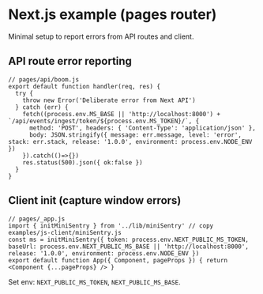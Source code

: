 # Next.js example (pages router)

Minimal setup to report errors from API routes and client.

## API route error reporting

```
// pages/api/boom.js
export default function handler(req, res) {
  try {
    throw new Error('Deliberate error from Next API')
  } catch (err) {
    fetch((process.env.MS_BASE || 'http://localhost:8000') + `/api/events/ingest/token/${process.env.MS_TOKEN}/`, {
      method: 'POST', headers: { 'Content-Type': 'application/json' },
      body: JSON.stringify({ message: err.message, level: 'error', stack: err.stack, release: '1.0.0', environment: process.env.NODE_ENV })
    }).catch(()=>{})
    res.status(500).json({ ok:false })
  }
}
```

## Client init (capture window errors)

```
// pages/_app.js
import { initMiniSentry } from '../lib/miniSentry' // copy examples/js-client/miniSentry.js
const ms = initMiniSentry({ token: process.env.NEXT_PUBLIC_MS_TOKEN, baseUrl: process.env.NEXT_PUBLIC_MS_BASE || 'http://localhost:8000', release: '1.0.0', environment: process.env.NODE_ENV })
export default function App({ Component, pageProps }) { return <Component {...pageProps} /> }
```

Set env: `NEXT_PUBLIC_MS_TOKEN`, `NEXT_PUBLIC_MS_BASE`.

